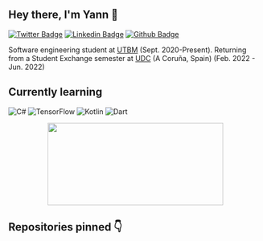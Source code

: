 ## Hey there, I'm Yann 🤠
  
[![Twitter Badge](https://img.shields.io/badge/-yannderre-blue?style=flat&logo=twitter&logoColor=white&link=https://twitter.com/yannderre)](https://twitter.com/yannderre) 
[![Linkedin Badge](https://img.shields.io/badge/-yannderre-0072b1?style=flat&logo=Linkedin&logoColor=white&link=https://www.linkedin.com/in/yannderre/)](https://www.linkedin.com/in/yannderre/) [![Github Badge](https://img.shields.io/badge/-derreyann-grey?style=flat&logo=github&logoColor=white&link=https://github.com/derreyann/)](https://www.github.com/derreyann/)
  
Software engineering student at [UTBM](https://www.utbm.fr) (Sept. 2020-Present). Returning from a Student Exchange semester at [UDC](https://www.udc.es) (A Coruña, Spain) (Feb. 2022 - Jun. 2022)

## Currently learning

![C#](https://img.shields.io/badge/c%23-%23239120.svg?style=flat&logo=c-sharp&logoColor=white) ![TensorFlow](https://img.shields.io/badge/TensorFlow-%23FF6F00.svg?style=flat&logo=TensorFlow&logoColor=white) ![Kotlin](https://img.shields.io/badge/kotlin-%230095D5.svg?style=flat&logo=kotlin&logoColor=white) ![Dart](https://img.shields.io/badge/dart-%230175C2.svg?style=flat&logo=dart&logoColor=white)

<p align="center">
  <img width="349" height="164" src="https://github-readme-stats.vercel.app/api/top-langs/?username=derreyann&layout=compact&theme=github_dark">
</p>

## Repositories pinned 👇

